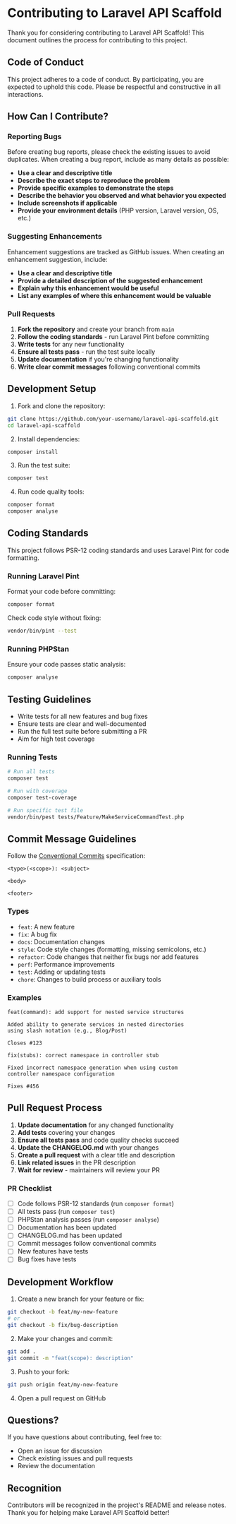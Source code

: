 # Contributing to Laravel API Scaffold

Thank you for considering contributing to Laravel API Scaffold! This document outlines the process for contributing to this project.

## Code of Conduct

This project adheres to a code of conduct. By participating, you are expected to uphold this code. Please be respectful and constructive in all interactions.

## How Can I Contribute?

### Reporting Bugs

Before creating bug reports, please check the existing issues to avoid duplicates. When creating a bug report, include as many details as possible:

- **Use a clear and descriptive title**
- **Describe the exact steps to reproduce the problem**
- **Provide specific examples to demonstrate the steps**
- **Describe the behavior you observed and what behavior you expected**
- **Include screenshots if applicable**
- **Provide your environment details** (PHP version, Laravel version, OS, etc.)

### Suggesting Enhancements

Enhancement suggestions are tracked as GitHub issues. When creating an enhancement suggestion, include:

- **Use a clear and descriptive title**
- **Provide a detailed description of the suggested enhancement**
- **Explain why this enhancement would be useful**
- **List any examples of where this enhancement would be valuable**

### Pull Requests

1. **Fork the repository** and create your branch from `main`
2. **Follow the coding standards** - run Laravel Pint before committing
3. **Write tests** for any new functionality
4. **Ensure all tests pass** - run the test suite locally
5. **Update documentation** if you're changing functionality
6. **Write clear commit messages** following conventional commits

## Development Setup

1. Fork and clone the repository:
```bash
git clone https://github.com/your-username/laravel-api-scaffold.git
cd laravel-api-scaffold
```

2. Install dependencies:
```bash
composer install
```

3. Run the test suite:
```bash
composer test
```

4. Run code quality tools:
```bash
composer format
composer analyse
```

## Coding Standards

This project follows PSR-12 coding standards and uses Laravel Pint for code formatting.

### Running Laravel Pint

Format your code before committing:
```bash
composer format
```

Check code style without fixing:
```bash
vendor/bin/pint --test
```

### Running PHPStan

Ensure your code passes static analysis:
```bash
composer analyse
```

## Testing Guidelines

- Write tests for all new features and bug fixes
- Ensure tests are clear and well-documented
- Run the full test suite before submitting a PR
- Aim for high test coverage

### Running Tests

```bash
# Run all tests
composer test

# Run with coverage
composer test-coverage

# Run specific test file
vendor/bin/pest tests/Feature/MakeServiceCommandTest.php
```

## Commit Message Guidelines

Follow the [Conventional Commits](https://www.conventionalcommits.org/) specification:

```
<type>(<scope>): <subject>

<body>

<footer>
```

### Types

- `feat`: A new feature
- `fix`: A bug fix
- `docs`: Documentation changes
- `style`: Code style changes (formatting, missing semicolons, etc.)
- `refactor`: Code changes that neither fix bugs nor add features
- `perf`: Performance improvements
- `test`: Adding or updating tests
- `chore`: Changes to build process or auxiliary tools

### Examples

```
feat(command): add support for nested service structures

Added ability to generate services in nested directories
using slash notation (e.g., Blog/Post)

Closes #123
```

```
fix(stubs): correct namespace in controller stub

Fixed incorrect namespace generation when using custom
controller namespace configuration

Fixes #456
```

## Pull Request Process

1. **Update documentation** for any changed functionality
2. **Add tests** covering your changes
3. **Ensure all tests pass** and code quality checks succeed
4. **Update the CHANGELOG.md** with your changes
5. **Create a pull request** with a clear title and description
6. **Link related issues** in the PR description
7. **Wait for review** - maintainers will review your PR

### PR Checklist

- [ ] Code follows PSR-12 standards (run `composer format`)
- [ ] All tests pass (run `composer test`)
- [ ] PHPStan analysis passes (run `composer analyse`)
- [ ] Documentation has been updated
- [ ] CHANGELOG.md has been updated
- [ ] Commit messages follow conventional commits
- [ ] New features have tests
- [ ] Bug fixes have tests

## Development Workflow

1. Create a new branch for your feature or fix:
```bash
git checkout -b feat/my-new-feature
# or
git checkout -b fix/bug-description
```

2. Make your changes and commit:
```bash
git add .
git commit -m "feat(scope): description"
```

3. Push to your fork:
```bash
git push origin feat/my-new-feature
```

4. Open a pull request on GitHub

## Questions?

If you have questions about contributing, feel free to:
- Open an issue for discussion
- Check existing issues and pull requests
- Review the documentation

## Recognition

Contributors will be recognized in the project's README and release notes. Thank you for helping make Laravel API Scaffold better!
